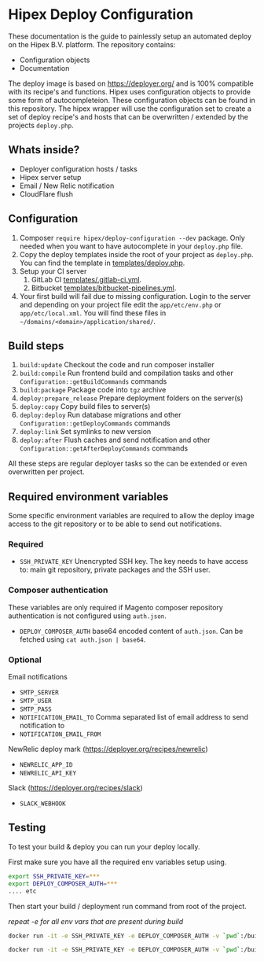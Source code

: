 # Hipex Deploy Configuration
These documentation is the guide to painlessly setup an automated deploy on the Hipex B.V. platform.
The repository contains:

- Configuration objects
- Documentation

The deploy image is based on https://deployer.org/ and is 100% compatible with its recipe's and functions. Hipex uses
configuration objects to provide some form of autocompleteion. These configuration objects can be found in this
repository. The hipex wrapper will use the configuration set to create a set of deploy recipe's and hosts that
can be overwritten / extended by the projects `deploy.php`.

## Whats inside?
- Deployer configuration hosts / tasks
- Hipex server setup
- Email / New Relic notification
- CloudFlare flush

## Configuration
1. Composer `require hipex/deploy-configuration --dev` package. Only needed when you want to have autocomplete in your `deploy.php`
file.
2. Copy the deploy templates inside the root of your project as `deploy.php`. You can find the template in
[templates/deploy.php](./templates/deploy.php).
3. Setup your CI server
    1.  GitLab CI [templates/.gitlab-ci.yml](./templates/.gitlab-ci.yml).
    3.  Bitbucket [templates/bitbucket-pipelines.yml](./templates/bitbucket-pipelines.yml).
4. Your first build will fail due to missing configuration. Login to the server and depending on your project file edit
the `app/etc/env.php` or `app/etc/local.xml`. You will find these files in `~/domains/<domain>/application/shared/`.  

## Build steps
1. `build:update` Checkout the code and run composer installer
2. `build:compile` Run frontend build and compilation tasks and other `Configuration::getBuildCommands` commands
3. `build:package` Package code into `tgz` archive
4. `deploy:prepare_release` Prepare deployment folders on the server(s)
5. `deploy:copy` Copy build files to server(s)
6. `deploy:deploy` Run database migrations and other `Configuration::getDeployCommands` commands
7. `deploy:link` Set symlinks to new version
8. `deploy:after` Flush caches and send notification and other `Configuration::getAfterDeployCommands` commands

All these steps are regular deployer tasks so the can be extended or even overwritten per project.

## Required environment variables
Some specific environment variables are required to allow the deploy image access to the git repository
or to be able to send out notifications.

### Required
- `SSH_PRIVATE_KEY` Unencrypted SSH key. The key needs to have access to: main git repository, private packages
and the SSH user.

### Composer authentication
These variables are only required if Magento composer repository authentication is not configured using `auth.json`. 
- `DEPLOY_COMPOSER_AUTH` base64 encoded content of `auth.json`. Can be fetched using `cat auth.json | base64`.

### Optional
Email notifications
- `SMTP_SERVER`
- `SMTP_USER` 
- `SMTP_PASS`
- `NOTIFICATION_EMAIL_TO` Comma separated list of email address to send notification to
- `NOTIFICATION_EMAIL_FROM`

NewRelic deploy mark (https://deployer.org/recipes/newrelic)
- `NEWRELIC_APP_ID`
- `NEWRELIC_API_KEY`

Slack (https://deployer.org/recipes/slack)
- `SLACK_WEBHOOK`

## Testing
To test your build & deploy you can run your deploy locally.

First make sure you have all the required env variables setup using.

```bash
export SSH_PRIVATE_KEY=***
export DEPLOY_COMPOSER_AUTH=***
.... etc
```

Then start your build / deployment run command from root of the project.

*repeat -e <ENV> for all env vars that are present during build*
```bash
docker run -it -e SSH_PRIVATE_KEY -e DEPLOY_COMPOSER_AUTH -v `pwd`:/build hipex/deploy hipex-deploy build -vvv 
```

```bash
docker run -it -e SSH_PRIVATE_KEY -e DEPLOY_COMPOSER_AUTH -v `pwd`:/build hipex/deploy hipex-deploy deploy acceptance -vvv 
```
